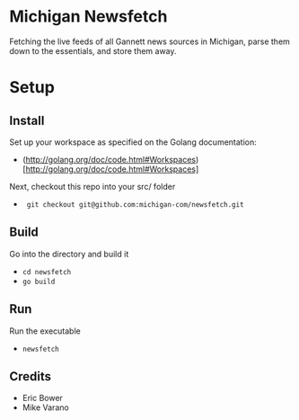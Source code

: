 # Michigan Newsfetch
Fetching the live feeds of all Gannett news sources in Michigan, parse them down to the essentials, and store them away.

# Setup
## Install
Set up your workspace as specified on the Golang documentation:
* (http://golang.org/doc/code.html#Workspaces)[http://golang.org/doc/code.html#Workspaces]

Next, checkout this repo into your src/ folder
* ` git checkout git@github.com:michigan-com/newsfetch.git`

## Build
Go into the directory and build it
* `cd newsfetch`
* `go build`

## Run
Run the executable
* `newsfetch`

## Credits
* Eric Bower
* Mike Varano


